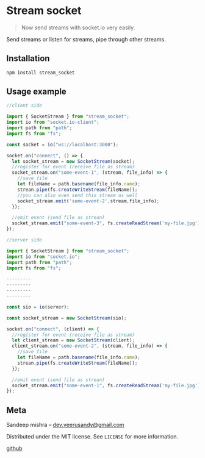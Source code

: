 # Stream socket

> Now send streams with socket.io very easily.

Send streams or listen for streams, pipe through other streams.

## Installation

```sh
npm install stream_socket
```

## Usage example

```javascript
//client side

import { SocketStream } from "stream_socket";
import io from "socket.io-client";
import path from "path";
import fs from "fs";

const socket = io("ws://localhost:3000");

socket.on("connect", () => {
  let socket_stream = new SocketStream(socket);
  //register for event (receive file as stream)
  socket_stream.on("some-event-1", (stream, file_info) => {
    //save file
    let fileName = path.basename(file_info.name);
    strean.pipe(fs.createWriteStream(fileName));
    //you can also even send this stream as well
    socket_stream.emit('some-event-2',stream,file_info);
  });

  //emit event (send file as strean)
  socket_stream.emit("some-event-3", fs.createReadStream('my-file.jpg'), {name:'my-file.jpg'});
});
```

```javascript
//server side

import { SocketStream } from "stream_socket";
import io from "socket.io";
import path from "path";
import fs from "fs";

---------
---------
---------
---------

const sio = io(server);

const socket_stream = new SocketStream(sio);

socket.on("connect", (client) => {
  //register for event (receive file as stream)
  let client_stream = new SocketStream(client);
  client_stream.on("some-event-2", (stream, file_info) => {
    //save file
    let fileName = path.basename(file_info.name);
    strean.pipe(fs.createWriteStream(fileName));
  });

  //emit event (send file as strean)
  socket_stream.emit("some-event-1", fs.createReadStream('my-file.jpg'), {name:'my-file.jpg'});
});
```

## Meta

Sandeep mishra – dev.veerusandy@gmail.com

Distributed under the MIT license. See `LICENSE` for more information.

[github](https://github.com/sandeepkumarmishra354/socket_stream)
